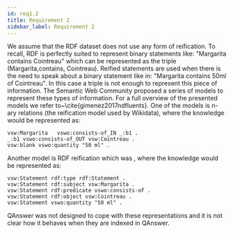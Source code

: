 ```yaml
---
id: req1.2
title: Requirement 2
sidebar_label: Requirement 2
---
```


We assume that the RDF dataset does not use any form of reification. To recall, RDF is perfectly suited to represent binary statements like: "Margarita contains Cointreau" which can be represented as the triple (Margarita,contains, Cointreau). Reified statements are used when there is the need to speak about a binary statement like in: "Margarita contains 50ml of Cointreau". In this case a triple is not enough to represent this piece of information. The Semantic Web Community proposed a series of models to represent these types of information. For a full overview of the presented models we refer to~\cite{gimenez2017ndfluents}. One of the models is n-ary relations (the reification model used by Wikidata), where the knowledge would be represented as:
```
vsw:Margarita   vswo:consists-of_IN _:b1 .
_:b1 vswo:consists-of_OUT vsw:Cointreau .
vsw:blank vswo:quantity "50 ml" .
```

Another model is RDF reification which was , where the knowledge would be represented as:

```
vsw:Statement rdf:type rdf:Statement .
vsw:Statement rdf:subject vsw:Margarita .
vsw:Statement rdf:predicate vswo:consists-of .
vsw:Statement rdf:object vsw:Cointreau .
vsw:Statement vswo:quantity "50 ml" .
```
QAnswer was not designed to cope with these representations and it is not clear how it behaves when they are indexed in QAnswer.